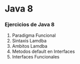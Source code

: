 # Java 8
<h3>Ejercicios de Java 8</h3>
<ol>
<li>Paradigma Funcional</li>
<li>Sintaxis Lamdba</li>
<li>Ambitos Lamdba</li>
<li>Metodos default en Interfaces</li>
<li>Interfaces Funcionales</li>
</ol>
